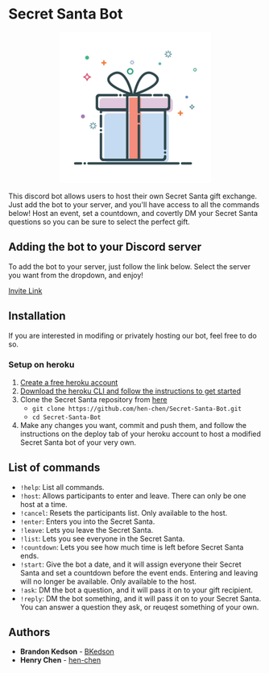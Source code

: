 # Secret Santa Bot

<p align="center">
  <img src="https://github.com/hen-chen/Secret-Santa-Bot/blob/main/Bot_pfp.png" width="300px"/>
</p>

This discord bot allows users to host their own Secret Santa gift exchange. Just add the bot to your server, and you'll have access to all the commands below! Host an event, set a countdown, and covertly DM your Secret Santa questions so you can be sure to select the perfect gift.

## Adding the bot to your Discord server

To add the bot to your server, just follow the link below. Select the server you want from the dropdown, and enjoy!

[Invite Link](https://discord.com/api/oauth2/authorize?client_id=859129156503339008&permissions=129088&scope=bot)

## Installation

If you are interested in modifing or privately hosting our bot, feel free to do so. 

### Setup on heroku

1. [Create a free heroku account](https://signup.heroku.com)
1. [Download the heroku CLI and follow the instructions to get started](https://devcenter.heroku.com/articles/heroku-cli#download-and-install)
1. Clone the Secret Santa repository from [here](https://github.com/hen-chen/Secret-Santa-Bot.git)
    + `git clone https://github.com/hen-chen/Secret-Santa-Bot.git`
    + `cd Secret-Santa-Bot`
1. Make any changes you want, commit and push them, and follow the instructions on the deploy tab of your heroku account to host a modified Secret Santa bot of your very own.

## List of commands

* `!help`: List all commands.
* `!host`: Allows participants to enter and leave. There can only be one host at a time.
* `!cancel`: Resets the participants list. Only available to the host.
* `!enter`: Enters you into the Secret Santa.
* `!leave`: Lets you leave the Secret Santa.
* `!list`: Lets you see everyone in the Secret Santa.
* `!countdown`: Lets you see how much time is left before Secret Santa ends.
* `!start`: Give the bot a date, and it will assign everyone their Secret Santa and set a countdown before the event ends. Entering and leaving will no longer be available. Only available to the host.
* `!ask`: DM the bot a question, and it will pass it on to your gift recipient.
* `!reply`: DM the bot something, and it will pass it on to your Secret Santa. You can answer a question they ask, or reuqest something of your own.

## Authors

* **Brandon Kedson** - [BKedson](https://github.com/BKedson)
* **Henry Chen** - [hen-chen](https://github.com/hen-chen)
